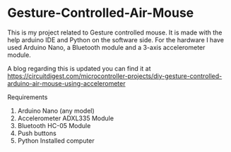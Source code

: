 # Gesture-Controlled-Air-Mouse
This is my project related to Gesture controlled mouse. It is made with the help arduino IDE and Python on the software side. For the hardware I have used Arduino Nano, a Bluetooth module and a 3-axis accelerometer module.

A blog regarding this is updated you can find it at https://circuitdigest.com/microcontroller-projects/diy-gesture-controlled-arduino-air-mouse-using-accelerometer

Requirements

1. Arduino Nano (any model)
2. Accelerometer ADXL335 Module
3. Bluetooth HC-05 Module
4. Push buttons
5. Python Installed computer
